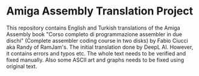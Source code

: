# Amiga Assembly Translation Project

This repository contains English and Turkish translations of the Amiga Assembly book "Corso completo di programmazione assembler in due dischi" (Complete assembler coding course in two disks) by Fabio Ciucci aka Randy of RamJam's. The initial translation done by DeepL AI. However, it contains errors and typos etc. The whole text needs to be verified and fixed manually. Also some ASCII art and graphs needs to be fixed using original text.
